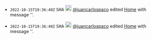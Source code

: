 
- <code>2022-10-15T19:36:40Z</code>	<kbd title='9bf74b9678a65a777e4d89846489b07b236f5aa6'>SHA</kbd>	<img src='https://avatars.githubusercontent.com/u/1189414?v=4' width=20 height=20 /> [@juancarlospaco](https://github.com/juancarlospaco 'juancarlospaco') edited [Home](https://github.com/juancarlospaco/cpython/wiki/Home 'Home') with message ''.

- <code>2022-10-15T19:36:40Z</code>	<kbd title='c99d90ffbdbc51394586e6bd133928988822ef63'>SHA</kbd>	<img src='https://avatars.githubusercontent.com/u/1189414?v=4' width=20 height=20 /> [@juancarlospaco](https://github.com/juancarlospaco 'juancarlospaco') edited [Home](https://github.com/juancarlospaco/cpython/wiki/Home 'Home') with message ''.

